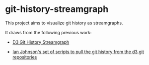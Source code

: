 # git-history-streamgraph

This project aims to visualize git history as streamgraphs.

It draws from the following previous work:

* [D3 Git History Streamgraph](https://vizhub.com/curran/01568b13c29f437f9a2684bb190c3737)

* [Ian Johnson's set of scripts to pull the git history from the d3 git repositories](https://gist.github.com/enjalot/688b9026ed865a790bfb390fca9c9b67)

